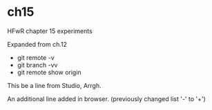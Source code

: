 # ch15
HFwR chapter 15 experiments

Expanded from ch.12

+ git remote -v
+ git branch -vv
+ git remote show origin

This be a line from Studio, Arrgh.

An additional line added in browser. (previously changed list '-' to '+')
